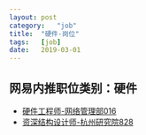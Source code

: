 ```yaml
---
layout:	post
category:	"job"
title:	"硬件-岗位"
tags:	[job]
date:	2019-03-01
---
```

## 网易内推职位类别：硬件
- [硬件工程师-网络管理部016](http://mobile.bole.netease.com/bole/boleDetail?id=4345&employeeId=346f03c3cda5f04c&key=all)
- [资深结构设计师-杭州研究院828](http://mobile.bole.netease.com/bole/boleDetail?id=9394&employeeId=346f03c3cda5f04c&key=all)
